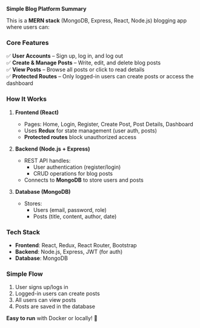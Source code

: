 **Simple Blog Platform Summary**  

This is a **MERN stack** (MongoDB, Express, React, Node.js) blogging app where users can:  

### **Core Features**  
✅ **User Accounts** – Sign up, log in, and log out  
✅ **Create & Manage Posts** – Write, edit, and delete blog posts  
✅ **View Posts** – Browse all posts or click to read details  
✅ **Protected Routes** – Only logged-in users can create posts or access the dashboard  

### **How It Works**  
1. **Frontend (React)**  
   - Pages: Home, Login, Register, Create Post, Post Details, Dashboard  
   - Uses **Redux** for state management (user auth, posts)  
   - **Protected routes** block unauthorized access  

2. **Backend (Node.js + Express)**  
   - REST API handles:  
     - User authentication (register/login)  
     - CRUD operations for blog posts  
   - Connects to **MongoDB** to store users and posts  

3. **Database (MongoDB)**  
   - Stores:  
     - Users (email, password, role)  
     - Posts (title, content, author, date)  

### **Tech Stack**  
- **Frontend**: React, Redux, React Router, Bootstrap  
- **Backend**: Node.js, Express, JWT (for auth)  
- **Database**: MongoDB  

### **Simple Flow**  
1. User signs up/logs in  
2. Logged-in users can create posts  
3. All users can view posts  
4. Posts are saved in the database  

**Easy to run** with Docker or locally! 🚀  


